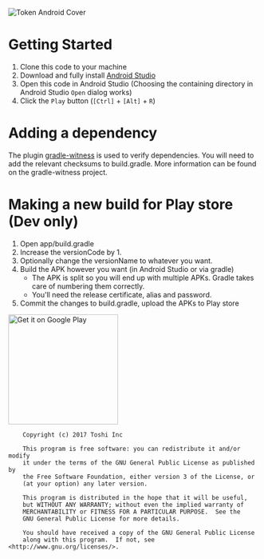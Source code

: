 ![Token Android Cover](https://raw.githubusercontent.com/toshiapp/toshi-android-client/master/images/header.png)

Getting Started
===============

1. Clone this code to your machine
2. Download and fully install [Android Studio](https://developer.android.com/studio/index.html)
3. Open this code in Android Studio (Choosing the containing directory in Android Studio `Open` dialog works)
4. Click the `Play` button (`[Ctrl]` + `[Alt]` + `R`)

Adding a dependency
===================

The plugin [gradle-witness](https://github.com/WhisperSystems/gradle-witness) is used to verify dependencies. You will
need to add the relevant checksums to build.gradle. More information can be found on the gradle-witness project.

Making a new build for Play store (Dev only)
============================================

1. Open app/build.gradle
2. Increase the versionCode by 1.
3. Optionally change the versionName to whatever you want.
4. Build the APK however you want (in Android Studio or via gradle)
    - The APK is split so you will end up with multiple APKs. Gradle takes care of numbering them correctly.
    - You'll need the release certificate, alias and password.
5. Commit the changes to build.gradle, upload the APKs to Play store


<a href='https://play.google.com/store/apps/details?id=org.toshi&pcampaignid=MKT-Other-global-all-co-prtnr-py-PartBadge-Mar2515-1'><img alt='Get it on Google Play' src='https://play.google.com/intl/en_us/badges/images/generic/en_badge_web_generic.png' width='220px'/></a>



```
	Copyright (c) 2017 Toshi Inc

	This program is free software: you can redistribute it and/or modify
    it under the terms of the GNU General Public License as published by
    the Free Software Foundation, either version 3 of the License, or
    (at your option) any later version.

    This program is distributed in the hope that it will be useful,
    but WITHOUT ANY WARRANTY; without even the implied warranty of
    MERCHANTABILITY or FITNESS FOR A PARTICULAR PURPOSE.  See the
    GNU General Public License for more details.

    You should have received a copy of the GNU General Public License
    along with this program.  If not, see <http://www.gnu.org/licenses/>.
```
